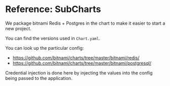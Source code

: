 # Reference: SubCharts


We package bitnami Redis + Postgres in the chart to make it easier to start a new project.

You can find the versions used in `Chart.yaml`.

You can look up the particular config:
- https://github.com/bitnami/charts/tree/master/bitnami/redis/
- https://github.com/bitnami/charts/tree/master/bitnami/postgresql/

Credential injection is done here by injecting the values into the config being passed to the application.